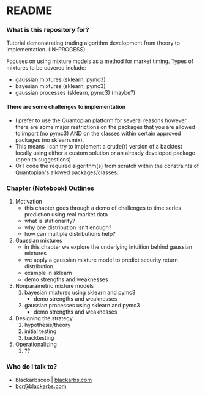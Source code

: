 # README #


### What is this repository for? ###

Tutorial demonstrating trading algorithm development from theory to implementation. (IN-PROGESS)

Focuses on using mixture models as a method for market timing. Types of mixtures to be covered include:

* gaussian mixtures (sklearn, pymc3)
* bayesian mixtures (sklearn, pymc3)
* gaussian processes (sklearn, pymc3) (maybe?)

#### There are some challenges to implementation ####

* I prefer to use the Quantopian platform for several reasons however there are some major restrictions on the packages that you are allowed to import (no pymc3) AND on the classes within certain approved packages (no sklearn.mix). 
* This means I can try to implement a crude(r) version of a backtest locally using either a custom solution or an already developed package (open to suggestions)
* Or I code the required algorithm(s) from scratch within the constraints of Quantopian's allowed packages/classes.
 
### Chapter (Notebook) Outlines ###

1. Motivation
	- this chapter goes through a demo of challenges to time series prediction using real market data
	- what is stationarity?
	- why one distribution isn't enough?
	- how can multiple distributions help?
2. Gaussian mixtures
	- in this chapter we explore the underlying intuition behind gaussian mixtures
	- we apply a gaussian mixture model to predict security return distribution
	- example in sklearn
	- demo strengths and weaknesses
3. Nonparametric mixture models
	1. bayesian mixtures using sklearn and pymc3
		- demo strengths and weaknesses
	3. gaussian processes using sklearn and pymc3
		- demo strengths and weaknesses
4. Designing the strategy
	1. hypothesis/theory
	2. initial testing
    3. backtesting 
5. Operationalizing 
	1. ??


### Who do I talk to? ###

* blackarbsceo | [blackarbs.com](www.blackarbs.com)
* bcr@blackarbs.com
